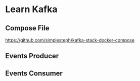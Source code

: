 # Learn Kafka

## Compose File
https://github.com/simplesteph/kafka-stack-docker-compose

## Events Producer

## Events Consumer


